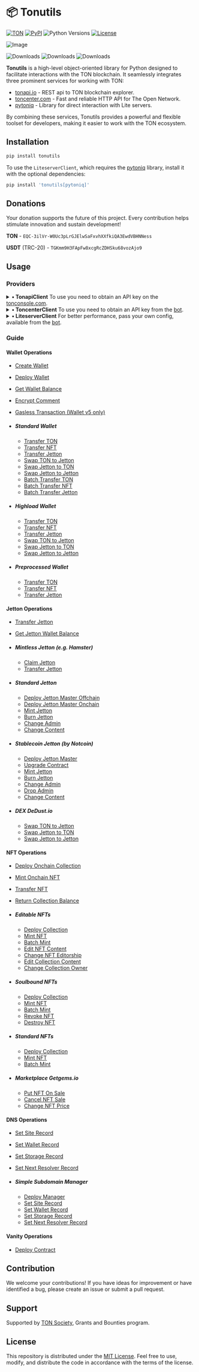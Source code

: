 # 📦 Tonutils

[![TON](https://img.shields.io/badge/TON-grey?logo=TON&logoColor=40AEF0)](https://ton.org)
[![PyPI](https://img.shields.io/pypi/v/tonutils.svg?color=FFE873&labelColor=3776AB)](https://pypi.python.org/pypi/tonutils)
![Python Versions](https://img.shields.io/badge/Python-3.10%20--%203.12-black?color=FFE873&labelColor=3776AB)
[![License](https://img.shields.io/github/license/nessshon/tonutils)](LICENSE)

![Image](https://telegra.ph//file/068ea06087c9ce8c6bfed.jpg)

![Downloads](https://pepy.tech/badge/tonutils)
![Downloads](https://pepy.tech/badge/tonutils/month)
![Downloads](https://pepy.tech/badge/tonutils/week)

**Tonutils** is a high-level object-oriented library for Python designed to facilitate interactions with the TON
blockchain. It seamlessly integrates three prominent services for working with TON:

- [tonapi.io](https://tonapi.io) - REST api to TON blockchain explorer.
- [toncenter.com](https://toncenter.com) - Fast and reliable HTTP API for The Open Network.
- [pytoniq](https://github.com/yungwine/pytoniq) - Library for direct interaction with Lite servers.

By combining these services, Tonutils provides a powerful and flexible toolset for developers, making it easier to work
with the TON ecosystem.

## Installation

```bash
pip install tonutils
```

To use the `LiteserverClient`, which requires the [pytoniq](https://github.com/yungwine/pytoniq) library, install it with the
optional dependencies:

```bash
pip install 'tonutils[pytoniq]'
```

## Donations

Your donation supports the future of this project. Every contribution helps stimulate innovation and sustain
development!

**TON** - `EQC-3ilVr-W0Uc3pLrGJElwSaFxvhXXfkiQA3EwdVBHNNess`

**USDT** (TRC-20) - `TGKmm9H3FApFw8xcgRcZDHSku68vozAjo9`

## Usage

### Providers

<details>
<summary><b>• TonapiClient</b> To use you need to obtain an API key on the <a href="https://tonconsole.com" target="_blank">tonconsole.com</a>.</summary>

Client Initialization

```python
from tonutils.client import TonapiClient

API_KEY = ""
IS_TESTNET = True
client = TonapiClient(api_key=API_KEY, is_testnet=IS_TESTNET)
```

</details>

<details>
<summary><b>• ToncenterClient</b> To use you need to obtain an API key from the <a href="https://t.me/tonapibot" target="_blank">bot</a>.</summary>

Client Initialization

```python
from tonutils.client import ToncenterClient

API_KEY = ""
IS_TESTNET = True
client = ToncenterClient(api_key=API_KEY, is_testnet=IS_TESTNET)
```

</details>

<details>
<summary><b>• LiteserverClient</b> For better performance, pass your own config, available from the <a href="https://t.me/liteserver_bot" target="_blank">bot</a>.</summary>

Client Initialization:

```python
from tonutils.client import LiteserverClient

config = None
IS_TESTNET = True
client = LiteserverClient(config=config, is_testnet=IS_TESTNET)
```

</details>

### Guide

#### Wallet Operations

- [Create Wallet](https://github.com/nessshon/tonutils/tree/main/examples/wallet/create_wallet.py)
- [Deploy Wallet](https://github.com/nessshon/tonutils/tree/main/examples/wallet/deploy_wallet.py)
- [Get Wallet Balance](https://github.com/nessshon/tonutils/tree/main/examples/wallet/get_balance.py)
- [Encrypt Comment](https://github.com/nessshon/tonutils/tree/main/examples/wallet/encrypt_comment.py)
- [Gasless Transaction (Wallet v5 only)](https://github.com/nessshon/tonutils/tree/main/examples/wallet/gasless_transaction.py)

- ##### Standard Wallet

  - [Transfer TON](https://github.com/nessshon/tonutils/tree/main/examples/wallet/common/transfer_ton.py)
  - [Transfer NFT](https://github.com/nessshon/tonutils/tree/main/examples/wallet/common/transfer_nft.py)
  - [Transfer Jetton](https://github.com/nessshon/tonutils/tree/main/examples/wallet/common/transfer_jetton.py)
  - [Swap TON to Jetton](https://github.com/nessshon/tonutils/tree/main/examples/wallet/common/dex/dedust/swap_ton_to_jetton.py)
  - [Swap Jetton to TON](https://github.com/nessshon/tonutils/tree/main/examples/wallet/common/dex/dedust/swap_jetton_to_ton.py)
  - [Swap Jetton to Jetton](https://github.com/nessshon/tonutils/tree/main/examples/wallet/common/dex/dedust/swap_jetton_to_jetton.py)
  - [Batch Transfer TON](https://github.com/nessshon/tonutils/tree/main/examples/wallet/common/batch_transfer_ton.py)
  - [Batch Transfer NFT](https://github.com/nessshon/tonutils/tree/main/examples/wallet/common/batch_transfer_nft.py)
  - [Batch Transfer Jetton](https://github.com/nessshon/tonutils/tree/main/examples/wallet/common/batch_transfer_jetton.py)

- ##### Highload Wallet

  - [Transfer TON](https://github.com/nessshon/tonutils/tree/main/examples/wallet/highload/transfer_ton.py)
  - [Transfer NFT](https://github.com/nessshon/tonutils/tree/main/examples/wallet/highload/transfer_nft.py)
  - [Transfer Jetton](https://github.com/nessshon/tonutils/tree/main/examples/wallet/highload/transfer_jetton.py)
  - [Swap TON to Jetton](https://github.com/nessshon/tonutils/tree/main/examples/wallet/highload/dex/dedust/swap_ton_to_jetton.py)
  - [Swap Jetton to TON](https://github.com/nessshon/tonutils/tree/main/examples/wallet/highload/dex/dedust/swap_jetton_to_ton.py)
  - [Swap Jetton to Jetton](https://github.com/nessshon/tonutils/tree/main/examples/wallet/highload/dex/dedust/swap_jetton_to_jetton.py)

- ##### Preprocessed Wallet

  - [Transfer TON](https://github.com/nessshon/tonutils/tree/main/examples/wallet/preprocessed/transfer_ton.py)
  - [Transfer NFT](https://github.com/nessshon/tonutils/tree/main/examples/wallet/preprocessed/transfer_nft.py)
  - [Transfer Jetton](https://github.com/nessshon/tonutils/tree/main/examples/wallet/preprocessed/transfer_jetton.py)

#### Jetton Operations

- [Transfer Jetton](https://github.com/nessshon/tonutils/tree/main/examples/jetton/transfer_jetton.py)
- [Get Jetton Wallet Balance](https://github.com/nessshon/tonutils/tree/main/examples/jetton/get_balance.py)

- ##### Mintless Jetton (e.g. Hamster)
  - [Claim Jetton](https://github.com/nessshon/tonutils/tree/main/examples/jetton/mintless/claim_jetton.py)
  - [Transfer Jetton](https://github.com/nessshon/tonutils/tree/main/examples/jetton/mintless/transfer_jetton.py)

- ##### Standard Jetton
  - [Deploy Jetton Master Offchain](https://github.com/nessshon/tonutils/tree/main/examples/jetton/standard/deploy_master.py)
  - [Deploy Jetton Master Onchain](https://github.com/nessshon/tonutils/tree/main/examples/jetton/standard/deploy_master_onchain.py)
  - [Mint Jetton](https://github.com/nessshon/tonutils/tree/main/examples/jetton/standard/mint_jetton.py)
  - [Burn Jetton](https://github.com/nessshon/tonutils/tree/main/examples/jetton/standard/burn_jetton.py)
  - [Change Admin](https://github.com/nessshon/tonutils/tree/main/examples/jetton/standard/change_admin.py)
  - [Change Content](https://github.com/nessshon/tonutils/tree/main/examples/jetton/standard/change_content.py)

- ##### Stablecoin Jetton (by Notcoin)
  - [Deploy Jetton Master](https://github.com/nessshon/tonutils/tree/main/examples/jetton/stablecoin/deploy_master.py)
  - [Upgrade Contract](https://github.com/nessshon/tonutils/tree/main/examples/jetton/stablecoin/upgrade_contract.py)
  - [Mint Jetton](https://github.com/nessshon/tonutils/tree/main/examples/jetton/stablecoin/mint_jetton.py)
  - [Burn Jetton](https://github.com/nessshon/tonutils/tree/main/examples/jetton/stablecoin/burn_jetton.py)
  - [Change Admin](https://github.com/nessshon/tonutils/tree/main/examples/jetton/stablecoin/change_admin.py)
  - [Drop Admin](https://github.com/nessshon/tonutils/tree/main/examples/jetton/stablecoin/drop_admin.py)
  - [Change Content](https://github.com/nessshon/tonutils/tree/main/examples/jetton/stablecoin/change_content.py)


- ##### DEX DeDust.io

  - [Swap TON to Jetton](https://github.com/nessshon/tonutils/tree/main/examples/jetton/dex/dedust/swap_ton_to_jetton.py)
  - [Swap Jetton to TON](https://github.com/nessshon/tonutils/tree/main/examples/jetton/dex/dedust/swap_jetton_to_ton.py)
  - [Swap Jetton to Jetton](https://github.com/nessshon/tonutils/tree/main/examples/jetton/dex/dedust/swap_jetton_to_jetton.py)

#### NFT Operations

- [Deploy Onchain Collection](https://github.com/nessshon/tonutils/tree/main/examples/nft/deploy_onchain_collection.py)
- [Mint Onchain NFT](https://github.com/nessshon/tonutils/tree/main/examples/nft/mint_onchain_nft.py)
- [Transfer NFT](https://github.com/nessshon/tonutils/tree/main/examples/nft/transfer_nft.py)
- [Return Collection Balance](https://github.com/nessshon/tonutils/tree/main/examples/nft/return_collection_balance.py)

- ##### Editable NFTs

  - [Deploy Collection](https://github.com/nessshon/tonutils/tree/main/examples/nft/editbale/deploy_collection.py)
  - [Mint NFT](https://github.com/nessshon/tonutils/tree/main/examples/nft/editbale/mint_nft.py)
  - [Batch Mint](https://github.com/nessshon/tonutils/tree/main/examples/nft/editbale/batch_mint.py)
  - [Edit NFT Content](https://github.com/nessshon/tonutils/tree/main/examples/nft/editbale/edit_nft_content.py)
  - [Change NFT Editorship](https://github.com/nessshon/tonutils/tree/main/examples/nft/editbale/change_nft_editorship.py)
  - [Edit Collection Content](https://github.com/nessshon/tonutils/tree/main/examples/nft/editbale/edit_collection_content.py)
  - [Change Collection Owner](https://github.com/nessshon/tonutils/tree/main/examples/nft/editbale/change_collection_owner.py)

- ##### Soulbound NFTs

  - [Deploy Collection](https://github.com/nessshon/tonutils/tree/main/examples/nft/soulbound/deploy_collection.py)
  - [Mint NFT](https://github.com/nessshon/tonutils/tree/main/examples/nft/soulbound/mint_nft.py)
  - [Batch Mint](https://github.com/nessshon/tonutils/tree/main/examples/nft/soulbound/batch_mint.py)
  - [Revoke NFT](https://github.com/nessshon/tonutils/tree/main/examples/nft/soulbound/revoke_nft.py)
  - [Destroy NFT](https://github.com/nessshon/tonutils/tree/main/examples/nft/soulbound/destroy_nft.py)

- ##### Standard NFTs

  - [Deploy Collection](https://github.com/nessshon/tonutils/tree/main/examples/nft/standard/deploy_collection.py)
  - [Mint NFT](https://github.com/nessshon/tonutils/tree/main/examples/nft/standard/mint_nft.py)
  - [Batch Mint](https://github.com/nessshon/tonutils/tree/main/examples/nft/standard/batch_mint.py)

- ##### Marketplace Getgems.io

  - [Put NFT On Sale](https://github.com/nessshon/tonutils/tree/main/examples/nft/marketplace/getgems/put_on_sale.py)
  - [Cancel NFT Sale](https://github.com/nessshon/tonutils/tree/main/examples/nft/marketplace/getgems/cancel_sale.py)
  - [Change NFT Price](https://github.com/nessshon/tonutils/tree/main/examples/nft/marketplace/getgems/change_price.py)

#### DNS Operations

- [Set Site Record](https://github.com/nessshon/tonutils/tree/main/examples/dns/set_site.py)
- [Set Wallet Record](https://github.com/nessshon/tonutils/tree/main/examples/dns/set_wallet.py)
- [Set Storage Record](https://github.com/nessshon/tonutils/tree/main/examples/dns/set_storage.py)
- [Set Next Resolver Record](https://github.com/nessshon/tonutils/tree/main/examples/dns/set_next_resolver.py)

- ##### Simple Subdomain Manager

  - [Deploy Manager](https://github.com/nessshon/tonutils/tree/main/examples/dns/simple_subdomain/deploy_manager.py)
  - [Set Site Record](https://github.com/nessshon/tonutils/tree/main/examples/dns/simple_subdomain/set_site.py)
  - [Set Wallet Record](https://github.com/nessshon/tonutils/tree/main/examples/dns/simple_subdomain/set_wallet.py)
  - [Set Storage Record](https://github.com/nessshon/tonutils/tree/main/examples/dns/simple_subdomain/set_storage.py)
  - [Set Next Resolver Record](https://github.com/nessshon/tonutils/tree/main/examples/dns/simple_subdomain/set_next_resolver.py)

#### Vanity Operations

- [Deploy Contract](https://github.com/nessshon/tonutils/tree/main/examples/vanity/deploy_contract.py)

## Contribution

We welcome your contributions! If you have ideas for improvement or have identified a bug, please create an issue or
submit a pull request.

## Support

Supported by [TON Society](https://github.com/ton-society/grants-and-bounties), Grants and Bounties program.

## License

This repository is distributed under the [MIT License](LICENSE).
Feel free to use, modify, and distribute the code in accordance with the terms of the license.
